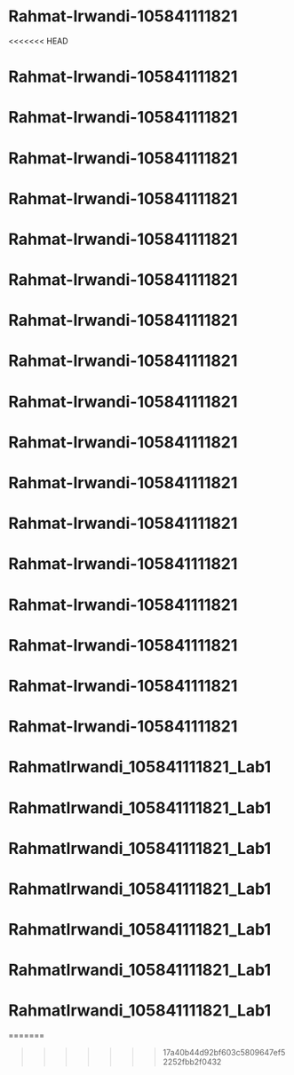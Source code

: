 # Rahmat-Irwandi-105841111821
<<<<<<< HEAD
# Rahmat-Irwandi-105841111821
# Rahmat-Irwandi-105841111821
# Rahmat-Irwandi-105841111821
# Rahmat-Irwandi-105841111821
# Rahmat-Irwandi-105841111821
# Rahmat-Irwandi-105841111821
# Rahmat-Irwandi-105841111821
# Rahmat-Irwandi-105841111821
# Rahmat-Irwandi-105841111821
# Rahmat-Irwandi-105841111821
# Rahmat-Irwandi-105841111821
# Rahmat-Irwandi-105841111821
# Rahmat-Irwandi-105841111821
# Rahmat-Irwandi-105841111821
# Rahmat-Irwandi-105841111821
# Rahmat-Irwandi-105841111821
# Rahmat-Irwandi-105841111821
# RahmatIrwandi_105841111821_Lab1
# RahmatIrwandi_105841111821_Lab1
# RahmatIrwandi_105841111821_Lab1
# RahmatIrwandi_105841111821_Lab1
# RahmatIrwandi_105841111821_Lab1
# RahmatIrwandi_105841111821_Lab1
# RahmatIrwandi_105841111821_Lab1
=======
>>>>>>> 17a40b44d92bf603c5809647ef52252fbb2f0432
